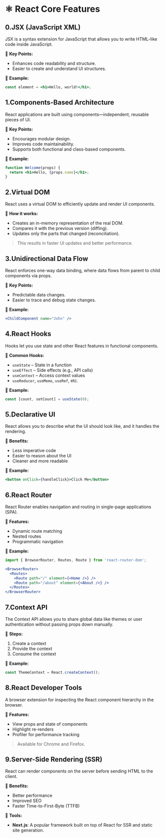# ⚛️ React Core Features


## 0.JSX (JavaScript XML)

JSX is a syntax extension for JavaScript that allows you to write HTML-like code inside JavaScript.

🔹 **Key Points:**
- Enhances code readability and structure.
- Easier to create and understand UI structures.

🔹 **Example:**
```jsx
const element = <h1>Hello, world!</h1>;
```

## 1.Components-Based Architecture

React applications are built using components—independent, reusable pieces of UI.

 🔹 **Key Points:**
- Encourages modular design.
- Improves code maintainability.
- Supports both functional and class-based components.

 🔹 **Example:**
```jsx
function Welcome(props) {
  return <h1>Hello, {props.name}</h1>;
}
```

## 2.Virtual DOM

React uses a virtual DOM to efficiently update and render UI components.

 🔹 **How it works:**
- Creates an in-memory representation of the real DOM.
- Compares it with the previous version (diffing).
- Updates only the parts that changed (reconciliation).

> This results in faster UI updates and better performance.

## 3.Unidirectional Data Flow

React enforces one-way data binding, where data flows from parent to child components via props.

 🔹 **Key Points:**
- Predictable data changes.
- Easier to trace and debug state changes.

 🔹 **Example:**
```jsx
<ChildComponent name="John" />
```

## 4.React Hooks

Hooks let you use state and other React features in functional components.

 🔹 **Common Hooks:**
- `useState` – State in a function
- `useEffect` – Side effects (e.g., API calls)
- `useContext` – Access context values
- `useReducer`, `useMemo`, `useRef`, etc.

 🔹 **Example:**
```jsx
const [count, setCount] = useState(0);
```

## 5.Declarative UI

React allows you to describe what the UI should look like, and it handles the rendering.

 🔹 **Benefits:**
- Less imperative code
- Easier to reason about the UI
- Cleaner and more readable

 🔹 **Example:**
```jsx
<button onClick={handleClick}>Click Me</button>
```

## 6.React Router

React Router enables navigation and routing in single-page applications (SPA).

 🔹 **Features:**
- Dynamic route matching
- Nested routes
- Programmatic navigation

 🔹 **Example:**
```jsx
import { BrowserRouter, Routes, Route } from 'react-router-dom';

<BrowserRouter>
  <Routes>
    <Route path="/" element={<Home />} />
    <Route path="/about" element={<About />} />
  </Routes>
</BrowserRouter>
```

## 7.Context API

The Context API allows you to share global data like themes or user authentication without passing props down manually.

 🔹 **Steps:**
1. Create a context
2. Provide the context
3. Consume the context

 🔹 **Example:**
```jsx
const ThemeContext = React.createContext();
```

## 8.React Developer Tools

A browser extension for inspecting the React component hierarchy in the browser.

 🔹 **Features:**
- View props and state of components
- Highlight re-renders
- Profiler for performance tracking

> Available for Chrome and Firefox.

## 9.Server-Side Rendering (SSR)

React can render components on the server before sending HTML to the client.

 🔹 **Benefits:**
- Better performance
- Improved SEO
- Faster Time-to-First-Byte (TTFB)

 🔹 **Tools:**
- **Next.js**: A popular framework built on top of React for SSR and static site generation.